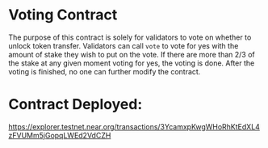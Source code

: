# Voting Contract

The purpose of this contract is solely for validators to vote on whether to unlock
token transfer. Validators can call `vote` to vote for yes with the amount of stake they wish
to put on the vote. If there are more than 2/3 of the stake at any given moment voting for yes, the voting is done.
After the voting is finished, no one can further modify the contract.
# Contract Deployed:
https://explorer.testnet.near.org/transactions/3YcamxpKwgWHoRhKtEdXL4zFVUMm5jGopqLWEd2VdCZH
